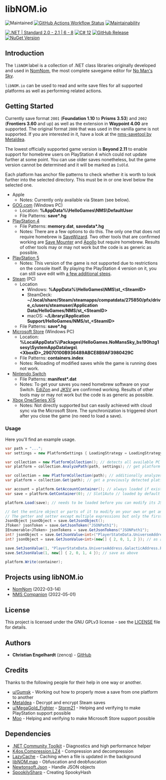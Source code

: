 # libNOM.io

![Maintained](https://img.shields.io/maintenance/yes/2024)
[![GitHub Actions Workflow Status](https://img.shields.io/github/actions/workflow/status/zencq/libNOM.io/pipeline.yml?logo=github)](https://github.com/zencq/libNOM.io/actions/workflows/pipeline.yml)
[![Maintainability](https://api.codeclimate.com/v1/badges/5f2e527d62758832d38b/maintainability)](https://codeclimate.com/github/zencq/libNOM.io/maintainability)

[![.NET | Standard 2.0 - 2.1 | 6 - 8](https://img.shields.io/badge/.NET-Standard%202.0%20--%202.1%20%7C%206%20--%208-lightgrey)](https://dotnet.microsoft.com/en-us/)
[![C# 12](https://img.shields.io/badge/C%23-12-lightgrey)](https://docs.microsoft.com/en-us/dotnet/csharp/)
[![GitHub Release](https://img.shields.io/github/v/release/zencq/libNOM.io?logo=github)](https://github.com/zencq/libNOM.io/releases/latest)
[![NuGet Version](https://img.shields.io/nuget/v/libNOM.io?logo=nuget)](https://www.nuget.org/packages/libNOM.io/)


## Introduction

The `libNOM` label is a collection of .NET class libraries originally developed
and used in [NomNom](https://github.com/zencq/NomNom), the most complete savegame
editor for [No Man's Sky](https://www.nomanssky.com/).

`libNOM.io` can be used to read and write save files for all supported platforms
as well as performing related actions.

## Getting Started

Currently save format `2001` (**Foundation 1.10** to **Prisms 3.53**) and `2002`
(**Frontiers 3.60** and up) as well as the extension in **Waypoint 4.00** are supported.
The original format `2000` that was used in the vanilla game is not supported. If
you are interested in it, have a look at the [nms-savetool by MetaIdea](https://github.com/MetaIdea/nms-savetool).

The lowest officially supported game version is **Beyond 2.11** to enable support
for homebrew users on PlayStation 4 which could not update further at some point.
You can use older saves nonetheless, but the game version cannot be determined and
it will be marked as `IsOld`.

Each platform has anchor file patterns to check whether it is worth to look further
into the selected directory. This must be in or one level below the selected one.

* Apple
    * Notes: Currently only available via Steam (see below).
* [GOG.com](https://www.gog.com/game/no_mans_sky) (Windows PC)
    * Location: **%AppData%\HelloGames\NMS\DefaultUser**
    * File Patterns: **save\*.hg**
* [PlayStation 4](https://store.playstation.com/?resolve=EP2034-CUSA03952_00-NOMANSSKYHG00001)
    * File Patterns: **memory.dat**, **savedata\*.hg**
    * Notes: There are a few options to do this. The only one that does not require
      homebrew is [SaveWizard](https://www.savewizard.net). Two other tools that
      are confirmed working are [Save Mounter](https://github.com/ChendoChap/Playstation-4-Save-Mounter)
      and [Apollo](https://github.com/bucanero/apollo-ps4) but require homebrew.
      Results of other tools may or may not work but the code is as generic as possible.
* [PlayStation 5](https://store.playstation.com/?resolve=EP2034-CUSA03952_00-NOMANSSKYHG00001)
    * Notes: This version of the game is not supported due to restrictions on the
      console itself. By playing the PlayStation 4 version on it, you can still
      save edit with [a few additional steps](https://docs.google.com/document/d/1QoD2-PNlX-HeR5K1zuPGLMLBcX4_wknkhzc43-9bEq4/edit?usp=sharing).
* [Steam](https://store.steampowered.com/app/275850/No_Mans_Sky/) (PC)
    * Location
      * Windows: **%AppData%\HelloGames\NMS\st\_\<SteamID\>**
      * SteamDeck: **~/.local/share/Steam/steamapps/compatdata/275850/pfx/drive_c/users/steamuser/Application Data/HelloGames/NMS/st\_\<SteamID\>**
      * macOS: **~/Library/Application Support/HelloGames/NMS/st\_\<SteamID\>**
    * File Patterns: **save\*.hg**
* [Microsoft Store](https://www.microsoft.com/p/no-mans-sky/bqvqtl3pch05) (Windows PC)
    * Location: **%LocalAppData%\Packages\HelloGames.NoMansSky_bs190hzg1sesy\SystemAppData\wgs\\<XboxID\>_29070100B936489ABCE8B9AF3980429C**
    * File Patterns: **containers.index**
    * Notes: Reloading of modified saves while the game is running does not work.
* [Nintendo Switch](https://www.nintendo.com/store/products/no-mans-sky-switch)
    * File Patterns: **manifest\*.dat**
    * Notes: To get your saves you need homebrew software on your Switch. [EdiZon](https://github.com/WerWolv/EdiZon)
      and [JKSV](https://github.com/J-D-K/JKSV) are confirmed working. Results of
      other tools may or may not work but the code is as generic as possible.
* [Xbox One/Series X\|S](https://www.microsoft.com/p/no-mans-sky/bqvqtl3pch05)
    * Notes: Not directly supported but can easily achieved with cloud sync via
      the Microsoft Store. The synchronization is triggered short after you close
      the game (no need to load a save).

### Usage

Here you'll find an example usage.
```csharp
var path = "...";
var settings = new PlatformSettings { LoadingStrategy = LoadingStrategyEnum.Current };

var collection = new PlatformCollection(); // detects all available PC platforms on a machine
var platform = collection.AnalyzePath(path, settings); // get platform in path and add to collection

var collection = new PlatformCollection(path); // additionally analyzes path
var platform = collection.Get(path); // get a previously detected platform with this path

var account = platform.GetAccountContainer(); // always loaded if exists
var save = platform.GetContainer(0); // Slot1Auto // loaded by default if LoadingStrategyEnum.Full

platform.Load(save); // needs to be loaded before you can modify its JSON

// Get the entire object or parts of it to modify on your own or get and set values directly.
// The getter and setter except multiple expressions but only the first valid one will be returned.
JsonObject jsonObject = save.GetJsonObject();
JToken? jsonToken = save.GetJsonToken("JSONPath1");
IEnumerable<JToken> jsonTokens = save.GetJsonTokens("JSONPath1");
int? jsonObject = save.GetJsonValue<int>("PlayerStateData.UniverseAddress.GalacticAddress.VoxelZ");
int? jsonObject = save.GetJsonValue<int>(new[] { 2, 0, 1, 2 }); // as above but with indices

save.SetJsonValue(1, "PlayerStateData.UniverseAddress.GalacticAddress.PlanetIndex");
save.SetJsonValue(1, new[] { 2, 0, 1, 4 }); // save as above

platform.Write(container);
```

## Projects using libNOM.io
* [NomNom](https://github.com/zencq/NomNom) (2022-03-14)
* [NMS Companion](https://www.nexusmods.com/nomanssky/mods/1879) (2022-05-01)

## License

This project is licensed under the GNU GPLv3 license - see the [LICENSE](LICENSE)
file for details.

## Authors

* **Christian Engelhardt** (zencq) - [GitHub](https://github.com/cengelha)

## Credits

Thanks to the following people for their help in one way or another.

* [u/Gumsk](https://www.reddit.com/r/NoMansSkyTheGame/comments/lk6yk6/how_to_move_a_gamepass_save_to_steam/) - Working out how to properly move a save from one platform to another
* [MetaIdea](https://github.com/MetaIdea/nms-savetool) - Decrypt and encrypt Steam saves
* [u/MegaGold_Fighter](https://www.reddit.com/r/NoMansSkyMods/comments/hhe2he/ps4_nms_save_editing_general_guide/) - [Storm21](https://psxtools.de/index.php?user/38756-storm21/) - Helping and verifying to make PlayStation support possible
* [Moo](https://discord.gg/22ZAU9H) - Helping and verifying to make Microsoft Store support possible

## Dependencies

* [.NET Community Toolkit](https://github.com/CommunityToolkit/dotnet) - Diagnostics and high performance helper
* [K4os.Compression.LZ4](https://www.nuget.org/packages/K4os.Compression.LZ4/) - Compression and decompression
* [LazyCache](https://www.nuget.org/packages/LazyCache) - Caching when a file is updated in the background
* [libNOM.map](https://www.nuget.org/packages/libNOM.map) - Obfuscation and deobfuscation
* [Newtonsoft.Json](https://www.nuget.org/packages/Newtonsoft.Json/) - Handle JSON objects
* [SpookilySharp](https://www.nuget.org/packages/SpookilySharp/) - Creating SpookyHash
